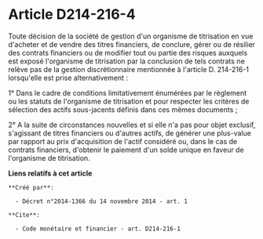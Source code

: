 # Article D214-216-4

Toute décision de la société de gestion d'un organisme de titrisation en vue d'acheter et de vendre des titres financiers, de
conclure, gérer ou de résilier des contrats financiers ou de modifier tout ou partie des risques auxquels est exposé
l'organisme de titrisation par la conclusion de tels contrats ne relève pas de la gestion discrétionnaire mentionnée à
l'article D. 214-216-1 lorsqu'elle est prise alternativement : 

1° Dans le cadre de conditions limitativement énumérées par le règlement ou les statuts de l'organisme de titrisation et pour
respecter les critères de sélection des actifs sous-jacents définis dans ces mêmes documents ; 

2° A la suite de circonstances nouvelles et si elle n'a pas pour objet exclusif, s'agissant de titres financiers ou d'autres
actifs, de générer une plus-value par rapport au prix d'acquisition de l'actif considéré ou, dans le cas de contrats
financiers, d'obtenir le paiement d'un solde unique en faveur de l'organisme de titrisation.

**Liens relatifs à cet article**

	**Créé par**:

	  - Décret n°2014-1366 du 14 novembre 2014 - art. 1

	**Cite**:

	  - Code monétaire et financier - art. D214-216-1
